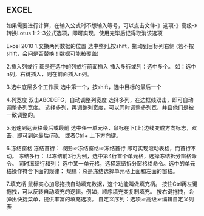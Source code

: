 ## EXCEL
如果需要进行计算，在输入公式时不想输入等号，可以点击文件-》选项-》高级-》转换Lotus 1-2-3公式选项，即可实现，使用完毕后记得取消该选项




Excel 2010
1.交换两列数据的位置
选中整列,按shift，拖动到目标列右侧
(若不按shift，会问是否替换！数据可能被覆盖)

2.插入列或行
都是在选中的列或行前面插入
插入多行或列：选中多个。
如：选中n列，右键插入，则在前面插入n列。

3.选中底层多个工作表
选中第一个，按shift，选中目标的最后一个

4.列宽度
双击ABCDEFG，自动调整列宽度
选择多列，在边框线双击，即可自动调整多列宽度。
选择多列，再调整列宽度，可以同时调整多列宽，并且他们是被一致调整的。

5.迅速到达表格最后或最前
选中任一单元格，鼠标在下(上)边线变成方向标志，双击，即可到达最后(前)。
或者Ctrl+ 上下方向键。

6.冻结窗格
冻结首行：
视图☞冻结窗格☞冻结首行
即可实现滚动表格，而首行不动。
冻结多行：
以冻结前3行为例，选中第4行首个单元格，选择冻结拆分窗格命令。
同时冻结行和列：
选中某一单元格，选择冻结拆分窗格格命令。选中的单元格操作符合下面的规律：
规律：总是冻结选择单元格上面和左面的窗格。

7.填充柄
鼠标实心加号拖拽自动填充数据，这个功能叫做填充柄。
按住Ctrl再左键拖拽，可以反转自动填充的逻辑。例如，顺序填充变复制填充。
按右键拖拽，会弹出快捷菜单，提供丰富的填充选项。
自定义序列：选项☞高级☞编辑自定义列表
